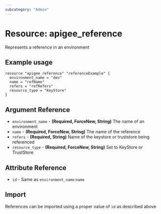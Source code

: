 ```yaml
---
subcategory: "Admin"
---
```

# Resource: apigee_reference
Represents a reference in an environment
## Example usage
```hcl
resource "apigee_reference" "referenceExample" {
  environment_name = "dev"
  name = "refName"
  refers = "refRefers"
  resource_type = "KeyStore"
}
```
## Argument Reference
* `environment_name` - **(Required, ForceNew, String)** The name of an environment
* `name` - **(Required, ForceNew, String)** The name of the reference
* `refers` - **(Required, String)** Name of the keystore or truststore being referenced
* `resource_type` - **(Required, ForceNew, String)**  Set to KeyStore or TrustStore
## Attribute Reference
* `id` - Same as `environment_name`:`name`
## Import
References can be imported using a proper value of `id` as described above
